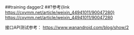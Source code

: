 


##training dagger2
##?参考{link https://cxymm.net/article/weixin_44941011/90047280}
https://cxymm.net/article/weixin_44941011/90047280

接口API测试参考：
https://www.wanandroid.com/blog/show/2

